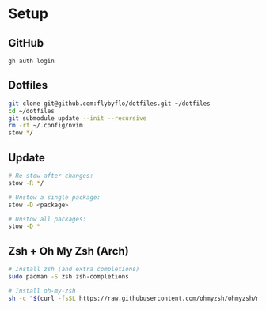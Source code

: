 # Setup

## GitHub

```shell
gh auth login
```


## Dotfiles

```sh
git clone git@github.com:flybyflo/dotfiles.git ~/dotfiles
cd ~/dotfiles
git submodule update --init --recursive
rm -rf ~/.config/nvim
stow */
```


## Update

```sh
# Re-stow after changes:
stow -R */

# Unstow a single package:
stow -D <package>

# Unstow all packages:
stow -D *
```

## Zsh + Oh My Zsh (Arch)

```sh
# Install zsh (and extra completions)
sudo pacman -S zsh zsh-completions

# Install oh-my-zsh
sh -c "$(curl -fsSL https://raw.githubusercontent.com/ohmyzsh/ohmyzsh/master/tools/install.sh)"
```
